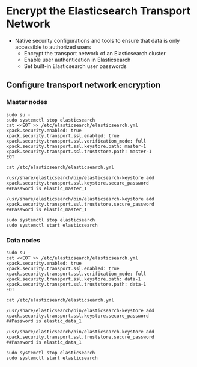 # Encrypt the Elasticsearch Transport Network
- Native security configurations and tools to ensure that data is only accessible to authorized users
  - Encrypt the transport network of an Elasticsearch cluster
  - Enable user authentication in Elasticsearch
  - Set built-in Elasticsearch user passwords

## Configure transport network encryption
### Master nodes
```
sudo su -
sudo systemctl stop elasticsearch
cat <<EOT >> /etc/elasticsearch/elasticsearch.yml
xpack.security.enabled: true
xpack.security.transport.ssl.enabled: true
xpack.security.transport.ssl.verification_mode: full
xpack.security.transport.ssl.keystore.path: master-1
xpack.security.transport.ssl.truststore.path: master-1
EOT
```

```
cat /etc/elasticsearch/elasticsearch.yml
```

```
/usr/share/elasticsearch/bin/elasticsearch-keystore add xpack.security.transport.ssl.keystore.secure_password
##Password is elastic_master_1
```

```
/usr/share/elasticsearch/bin/elasticsearch-keystore add xpack.security.transport.ssl.truststore.secure_password
##Password is elastic_master_1
```

```
sudo systemctl stop elasticsearch
sudo systemctl start elasticsearch
```

### Data nodes
```
sudo su -
cat <<EOT >> /etc/elasticsearch/elasticsearch.yml
xpack.security.enabled: true
xpack.security.transport.ssl.enabled: true
xpack.security.transport.ssl.verification_mode: full
xpack.security.transport.ssl.keystore.path: data-1
xpack.security.transport.ssl.truststore.path: data-1
EOT
```


```
cat /etc/elasticsearch/elasticsearch.yml
```

```
/usr/share/elasticsearch/bin/elasticsearch-keystore add xpack.security.transport.ssl.keystore.secure_password
##Password is elastic_data_1
```

```
/usr/share/elasticsearch/bin/elasticsearch-keystore add xpack.security.transport.ssl.truststore.secure_password
##Password is elastic_data_1
```

```
sudo systemctl stop elasticsearch
sudo systemctl start elasticsearch
```

